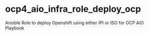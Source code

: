 # ocp4_aio_infra_role_deploy_ocp
Ansible Role to deploy Openshift using either IPI or ISO for OCP AIO Playbook
